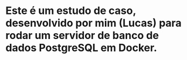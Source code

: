 # Este é um estudo de caso, desenvolvido por mim (Lucas) para rodar um servidor de banco de dados PostgreSQL em Docker.
